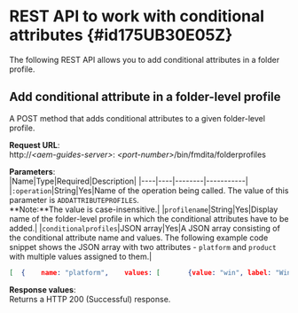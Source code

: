 # REST API to work with conditional attributes {#id175UB30E05Z}

The following REST API allows you to add conditional attributes in a folder profile.

## Add conditional attribute in a folder-level profile 

A POST method that adds conditional attributes to a given folder-level profile.

**Request URL**:   
http://*<aem-guides-server\>*: *<port-number\>*/bin/fmdita/folderprofiles

**Parameters**:   
|Name|Type|Required|Description|
|----|----|--------|-----------|
|`:operation`|String|Yes|Name of the operation being called. The value of this parameter is ``ADDATTRIBUTEPROFILES``. <br> **Note:**The value is case-insensitive.|
|`profilename`|String|Yes|Display name of the folder-level profile in which the conditional attributes have to be added.|
|`conditionalprofiles`|JSON array|Yes|A JSON array consisting of the conditional attribute name and values. The following example code snippet shows the JSON array with two attributes - `platform` and `product` with multiple values assigned to them.| 

```JSON
[  {    name: "platform",    values: [       {value: "win", label: "Windows"},       {value: "mac", label: "Mac OS"}    ]},{    name: "product",    values: [      {value: "aem_1", label: "AEM 6.1"},           {value: "aem_4,  label: "AEM 6.4"}  ]  }]
``` 

**Response values**:   
Returns a HTTP 200 \(Successful\) response.

